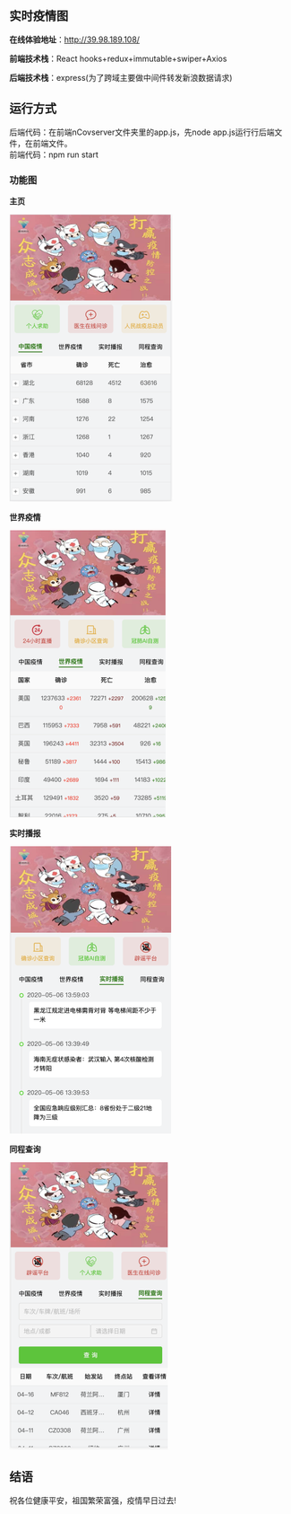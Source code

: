 ## 实时疫情图

**在线体验地址**：http://39.98.189.108/

**前端技术栈**：React hooks+redux+immutable+swiper+Axios

**后端技术栈**：express(为了跨域主要做中间件转发新浪数据请求)
## 运行方式
 后端代码：在前端nCovserver文件夹里的app.js，先node app.js运行行后端文件，在前端文件。  
 前端代码：npm run start

### 功能图

**主页**

<img src="./image/image-20200506142318759.png" alt="image-20200506142318759" style="zoom:50%;" />

**世界疫情**

<img src="./image/image-20200506142600480.png" alt="image-20200506142600480" style="zoom:50%;" />

**实时播报**

<img src="./image/image-20200506142637106.png" alt="image-20200506142637106" style="zoom:50%;" />

**同程查询**

<img src="./image/image-20200506142726786.png" alt="image-20200506142726786" style="zoom:50%;" />

## 结语

祝各位健康平安，祖国繁荣富强，疫情早日过去!
